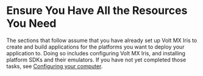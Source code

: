                           


Ensure You Have All the Resources You Need
==========================================

The sections that follow assume that you have already set up Volt MX Iris to create and build applications for the platforms you want to deploy your application to. Doing so includes configuring Volt MX Iris, and installing platform SDKs and their emulators. If you have not yet completed those tasks, see [Configuring your computer](Part_I__Overview.md "Configuring your computer").
